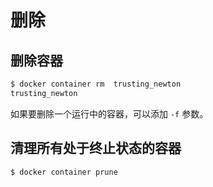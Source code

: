 # 删除

## 删除容器

```bash
$ docker container rm  trusting_newton
trusting_newton
```

如果要删除一个运行中的容器，可以添加 `-f` 参数。

## 清理所有处于终止状态的容器

```bash
$ docker container prune
```

